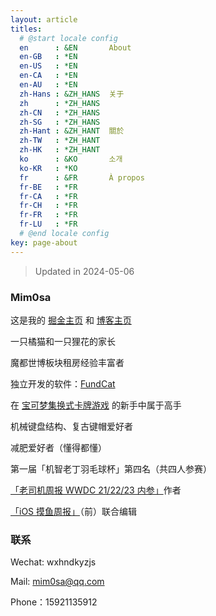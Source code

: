```yaml
---
layout: article
titles:
  # @start locale config
  en      : &EN       About
  en-GB   : *EN
  en-US   : *EN
  en-CA   : *EN
  en-AU   : *EN
  zh-Hans : &ZH_HANS  关于
  zh      : *ZH_HANS
  zh-CN   : *ZH_HANS
  zh-SG   : *ZH_HANS
  zh-Hant : &ZH_HANT  關於
  zh-TW   : *ZH_HANT
  zh-HK   : *ZH_HANT
  ko      : &KO       소개
  ko-KR   : *KO
  fr      : &FR       À propos
  fr-BE   : *FR
  fr-CA   : *FR
  fr-CH   : *FR
  fr-FR   : *FR
  fr-LU   : *FR
  # @end locale config
key: page-about
---
```


>  Updated in 2024-05-06

### Mim0sa

这是我的 [掘金主页](https://juejin.cn/user/1433418892590136/posts) 和 [博客主页](https://mim0sa.github.io/archive)

一只橘猫和一只狸花的家长

魔都世博板块租房经验丰富者

独立开发的软件：[FundCat](https://apps.apple.com/cn/app/fundcat/id6479296370)

在 [宝可梦集换式卡牌游戏](https://www.pokemon.cn/tcg/) 的新手中属于高手

机械键盘结构、复古键帽爱好者

减肥爱好者（懂得都懂）

第一届「机智老丁羽毛球杯」第四名（共四人参赛）

[「老司机周报 WWDC 21/22/23 内参」](https://xiaozhuanlan.com/wwdc23)作者

[「iOS 摸鱼周报」](https://mp.weixin.qq.com/s/94zyGszHUx_GHLq8OvlHmw)（前）联合编辑

### 联系

Wechat: wxhndkyzjs

Mail: [mim0sa@qq.com](mailto:mim0sa@qq.com)

Phone：15921135912



